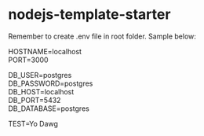 # nodejs-template-starter  
  
Remember to create .env file in root folder. Sample below:  
  
HOSTNAME=localhost  
PORT=3000  
  
DB_USER=postgres  
DB_PASSWORD=postgres  
DB_HOST=localhost  
DB_PORT=5432  
DB_DATABASE=postgres  

TEST=Yo Dawg  
